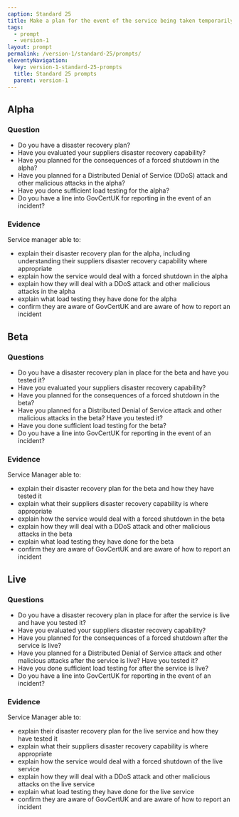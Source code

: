 ```yaml
---
caption: Standard 25
title: Make a plan for the event of the service being taken temporarily offline.
tags:
  - prompt
  - version-1
layout: prompt
permalink: /version-1/standard-25/prompts/
eleventyNavigation:
  key: version-1-standard-25-prompts
  title: Standard 25 prompts
  parent: version-1
---
```


## Alpha

### Question

- Do you have a disaster recovery plan?
- Have you evaluated your suppliers disaster recovery capability?
- Have you planned for the consequences of a forced shutdown in the alpha?
- Have you planned for a Distributed Denial of Service (DDoS) attack and other malicious attacks in the alpha?
- Have you done sufficient load testing for the alpha?
- Do you have a line into GovCertUK for reporting in the event of an incident?

### Evidence

Service manager able to:

- explain their disaster recovery plan for the alpha, including understanding their suppliers disaster recovery capability where appropriate
- explain how the service would deal with a forced shutdown in the alpha
- explain how they will deal with a DDoS attack and other malicious attacks in the alpha
- explain what load testing they have done for the alpha
- confirm they are aware of GovCertUK and are aware of how to report an incident

## Beta

### Questions

- Do you have a disaster recovery plan in place for the beta and have you tested it?
- Have you evaluated your suppliers disaster recovery capability?
- Have you planned for the consequences of a forced shutdown in the beta?
- Have you planned for a Distributed Denial of Service attack and other malicious attacks in the beta? Have you tested it?
- Have you done sufficient load testing for the beta?
- Do you have a line into GovCertUK for reporting in the event of an incident?

### Evidence

Service Manager able to:

- explain their disaster recovery plan for the beta and how they have tested it
- explain what their suppliers disaster recovery capability is where appropriate
- explain how the service would deal with a forced shutdown in the beta
- explain how they will deal with a DDoS attack and other malicious attacks in the beta
- explain what load testing they have done for the beta
- confirm they are aware of GovCertUK and are aware of how to report an incident

## Live

### Questions

- Do you have a disaster recovery plan in place for after the service is live and have you tested it?
- Have you evaluated your suppliers disaster recovery capability?
- Have you planned for the consequences of a forced shutdown after the service is live?
- Have you planned for a Distributed Denial of Service attack and other malicious attacks after the service is live? Have you tested it?
- Have you done sufficient load testing for after the service is live?
- Do you have a line into GovCertUK for reporting in the event of an incident?

### Evidence

Service Manager able to:

- explain their disaster recovery plan for the live service and how they have tested it
- explain what their suppliers disaster recovery capability is where appropriate
- explain how the service would deal with a forced shutdown of the live service
- explain how they will deal with a DDoS attack and other malicious attacks on the live service
- explain what load testing they have done for the live service
- confirm they are aware of GovCertUK and are aware of how to report an incident
